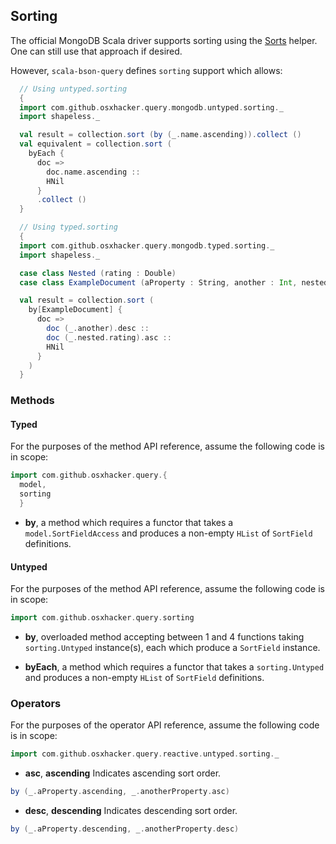 ## Sorting

The official MongoDB Scala driver supports sorting using the [Sorts](https://mongodb.github.io/mongo-java-driver/4.5/apidocs/mongodb-driver-core/com/mongodb/client/model/Sorts.html) helper.  One can still use that approach if desired.

However, `scala-bson-query` defines `sorting` support which allows:

```scala
  // Using untyped.sorting
  {
  import com.github.osxhacker.query.mongodb.untyped.sorting._
  import shapeless._

  val result = collection.sort (by (_.name.ascending)).collect ()
  val equivalent = collection.sort (
    byEach {
      doc =>
        doc.name.ascending ::
        HNil
      }
      .collect ()
  }

  // Using typed.sorting
  {
  import com.github.osxhacker.query.mongodb.typed.sorting._
  import shapeless._

  case class Nested (rating : Double)
  case class ExampleDocument (aProperty : String, another : Int, nested : Nested)

  val result = collection.sort (
    by[ExampleDocument] {
      doc =>
        doc (_.another).desc ::
        doc (_.nested.rating).asc ::
        HNil
      }
    )
  }
```

### Methods

#### Typed

For the purposes of the method API reference, assume the following code is in scope:

```scala
import com.github.osxhacker.query.{
  model,
  sorting
  }
```

* **by**, a method which requires a functor that takes a `model.SortFieldAccess` and produces a non-empty `HList` of `SortField` definitions.


#### Untyped

For the purposes of the method API reference, assume the following code is in scope:

```scala
import com.github.osxhacker.query.sorting
```

* **by**, overloaded method accepting between 1 and 4 functions taking `sorting.Untyped` instance(s), each which produce a `SortField` instance.

* **byEach**, a method which requires a functor that takes a `sorting.Untyped` and produces a non-empty `HList` of `SortField` definitions.

### Operators

For the purposes of the operator API reference, assume the following code is in scope:

```scala
import com.github.osxhacker.query.reactive.untyped.sorting._
```

* **asc**, **ascending** Indicates ascending sort order.

```scala
by (_.aProperty.ascending, _.anotherProperty.asc)
```

* **desc**, **descending** Indicates descending sort order.

```scala
by (_.aProperty.descending, _.anotherProperty.desc)
```

